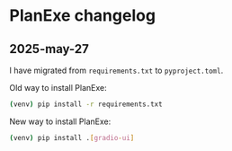 # PlanExe changelog

## 2025-may-27

I have migrated from `requirements.txt` to `pyproject.toml`.

Old way to install PlanExe:

```bash
(venv) pip install -r requirements.txt
```

New way to install PlanExe:

```bash
(venv) pip install .[gradio-ui]
```
